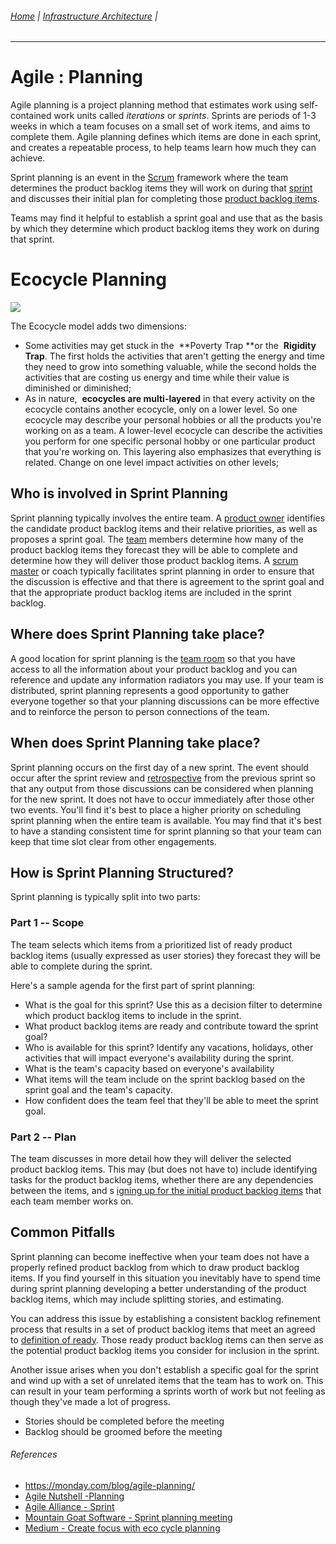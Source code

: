 ###### [Home](https://github.com/RyKaj/Documentation/blob/master/README.md) | [Infrastructure Architecture](https://github.com/RyKaj/Documentation/tree/master/Agile/README.md) |
------------



Agile : Planning 
================


Agile planning is a project planning method that estimates work using self-contained work units called *iterations* or *sprints*. Sprints are periods of 1-3 weeks in which a team focuses on a small set of work items, and aims to complete them. Agile planning defines which items are done in each sprint, and creates a repeatable process, to help teams learn how much they can achieve.

Sprint planning is an event in the [Scrum](https://www.agilealliance.org/glossary/scrum/) framework where the team determines the product backlog items they will work on during that [sprint](https://www.agilealliance.org/glossary/iteration/) and discusses their initial plan for completing those [product backlog items](https://www.agilealliance.org/glossary/backlog/).


Teams may find it helpful to establish a sprint goal and use that as the basis by which they determine which product backlog items they work on during that sprint.



Ecocycle Planning
=================

![](https://miro.medium.com/max/3685/1*VwZ1Krr9FH5KB_Lge4YQ9A.jpeg)

The Ecocycle model adds two dimensions:

-   Some activities may get stuck in the  **Poverty Trap **or the  **Rigidity Trap**. The first holds the activities that aren't getting the energy and time they need to grow into something valuable, while the second holds the activities that are costing us energy and time while their value is diminished or diminished;
-   As in nature,  **ecocycles are multi-layered** in that every activity on the ecocycle contains another ecocycle, only on a lower level. So one ecocycle may describe your personal hobbies or all the products you're working on as a team. A lower-level ecocycle can describe the activities you perform for one specific personal hobby or one particular product that you're working on. This layering also emphasizes that everything is related. Change on one level impact activities on other levels;

Who is involved in Sprint Planning
----------------------------------

Sprint planning typically involves the entire team. A [product owner](https://www.agilealliance.org/glossary/product-owner/) identifies the candidate product backlog items and their relative priorities, as well as proposes a sprint goal. The [team](https://www.agilealliance.org/glossary/team) members determine how many of the product backlog items they forecast they will be able to complete and determine how they will deliver those product backlog items. A [scrum master](https://www.agilealliance.org/glossary/scrum-master/) or coach typically facilitates sprint planning in order to ensure that the discussion is effective and that there is agreement to the sprint goal and that the appropriate product backlog items are included in the sprint backlog.

Where does Sprint Planning take place?
--------------------------------------

A good location for sprint planning is the [team room](https://www.agilealliance.org/glossary/team-room/) so that you have access to all the information about your product backlog and you can reference and update any information radiators you may use. If your team is distributed, sprint planning represents a good opportunity to gather everyone together so that your planning discussions can be more effective and to reinforce the person to person connections of the team.

When does Sprint Planning take place?
-------------------------------------

Sprint planning occurs on the first day of a new sprint. The event should occur after the sprint review and [retrospective](https://www.agilealliance.org/glossary/heartbeatretro/) from the previous sprint so that any output from those discussions can be considered when planning for the new sprint. It does not have to occur immediately after those other two events. You'll find it's best to place a higher priority on scheduling sprint planning when the entire team is available. You may find that it's best to have a standing consistent time for sprint planning so that your team can keep that time slot clear from other engagements.

How is Sprint Planning Structured?
----------------------------------

Sprint planning is typically split into two parts:

### Part 1 -- Scope 

The team selects which items from a prioritized list of ready product backlog items (usually expressed as user stories) they forecast they will be able to complete during the sprint.

Here's a sample agenda for the first part of sprint planning:

-   What is the goal for this sprint? Use this as a decision filter to determine which product backlog items to include in the sprint.
-   What product backlog items are ready and contribute toward the sprint goal?
-   Who is available for this sprint? Identify any vacations, holidays, other activities that will impact everyone's availability during the sprint.
-   What is the team's capacity based on everyone's availability
-   What items will the team include on the sprint backlog based on the sprint goal and the team's capacity.
-   How confident does the team feel that they'll be able to meet the sprint goal.

### Part 2 -- Plan 

The team discusses in more detail how they will deliver the selected product backlog items. This may (but does not have to) include identifying tasks for the product backlog items, whether there are any dependencies between the items, and s [igning up for the initial product backlog items](https://www.agilealliance.org/glossary/sign-up-for-tasks/) that each team member works on.

Common Pitfalls
---------------

Sprint planning can become ineffective when your team does not have a properly refined product backlog from which to draw product backlog items. If you find yourself in this situation you inevitably have to spend time during sprint planning developing a better understanding of the product backlog items, which may include splitting stories, and estimating.

You can address this issue by establishing a consistent backlog refinement process that results in a set of product backlog items that meet an agreed to [definition of ready](https://www.agilealliance.org/glossary/definition-of-ready/). Those ready product backlog items can then serve as the potential product backlog items you consider for inclusion in the sprint.

Another issue arises when you don't establish a specific goal for the sprint and wind up with a set of unrelated items that the team has to work on. This can result in your team performing a sprints worth of work but not feeling as though they've made a lot of progress.

-   Stories should be completed before the meeting
-   Backlog should be groomed before the meeting

###### References

-   <https://monday.com/blog/agile-planning/>
-   [Agile Nutshell -Planning](http://www.agilenutshell.com/planning)
-   [Agile Alliance - Sprint](https://www.agilealliance.org/glossary/sprint-planning)
-   [Mountain Goat Software - Sprint planning meeting](https://www.mountaingoatsoftware.com/agile/scrum/meetings/sprint-planning-meeting)
-   [Medium - Create focus with eco cycle planning](https://medium.com/the-liberators/create-focus-with-ecocycle-planning-7d86c4b8b799)


